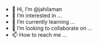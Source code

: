 - 👋 Hi, I’m @jahilaman
- 👀 I’m interested in ...
- 🌱 I’m currently learning ...
- 💞️ I’m looking to collaborate on ...
- 📫 How to reach me ...

<!---
jahilaman/jahilaman is a ✨ special ✨ repository because its `README.md` (this file) appears on your GitHub profile.
You can click the Preview link to take a look at your changes.
--->
